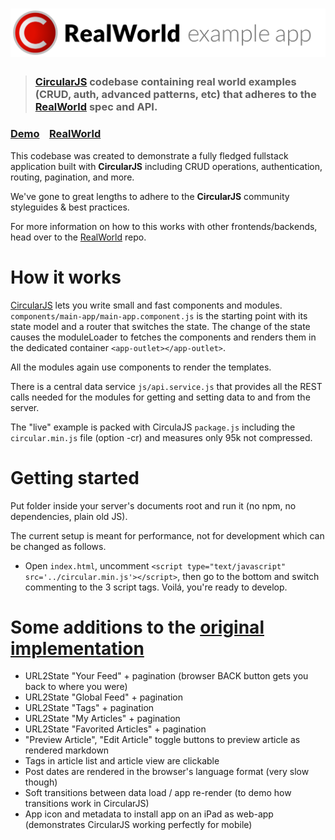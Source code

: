 # ![RealWorld Example App](logo.png)

> ### [CircularJS](https://github.com/PitPik/circularjs) codebase containing real world examples (CRUD, auth, advanced patterns, etc) that adheres to the [RealWorld](https://github.com/gothinkster/realworld) spec and API.


### [Demo](https://pitpik.github.io/circularjs/conduit/src)&nbsp;&nbsp;&nbsp;&nbsp;[RealWorld](https://github.com/PitPik/circularjs)


This codebase was created to demonstrate a fully fledged fullstack application built with **CircularJS** including CRUD operations, authentication, routing, pagination, and more.

We've gone to great lengths to adhere to the **CircularJS** community styleguides & best practices.

For more information on how to this works with other frontends/backends, head over to the [RealWorld](https://github.com/gothinkster/realworld) repo.


# How it works


[CircularJS](https://github.com/PitPik/circularjs) lets you write small and fast components and modules.
```components/main-app/main-app.component.js``` is the starting point with its state model and a router that switches the state. The change of the state causes the moduleLoader to fetches the components and renders them in the dedicated container `<app-outlet></app-outlet>`.

All the modules again use components to render the templates.

There is a central data service ```js/api.service.js``` that provides all the REST calls needed for the modules for getting and setting data to and from the server.

The "live" example is packed with CirculaJS `package.js` including the `circular.min.js` file (option -cr) and measures only 95k not compressed.

# Getting started

Put folder inside your server's documents root and run it (no npm, no dependencies, plain old JS).

The current setup is meant for performance, not for development which can be changed as follows.

 - Open ```index.html```, uncomment `<script type="text/javascript" src='../circular.min.js'></script>`, then go to the bottom and switch commenting to the 3 script tags. Voilá, you're ready to develop.


# Some additions to the [original implementation](https://demo.realworld.io)

 - URL2State "Your Feed" + pagination (browser BACK button gets you back to where you were)
 - URL2State "Global Feed" + pagination
 - URL2State "Tags" + pagination
 - URL2State "My Articles" + pagination
 - URL2State "Favorited Articles" + pagination
 - "Preview Article", "Edit Article" toggle buttons to preview article as rendered markdown
 - Tags in article list and article view are clickable
 - Post dates are rendered in the browser's language format (very slow though)
 - Soft transitions between data load / app re-render (to demo how transitions work in CircularJS)
 - App icon and metadata to install app on an iPad as web-app (demonstrates CircularJS working perfectly for mobile)

